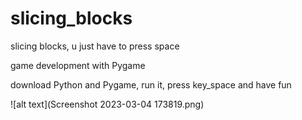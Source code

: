 # slicing_blocks
slicing blocks, u just have to press space

game development with Pygame

download Python and Pygame, run it, press key_space and have fun

![alt text](Screenshot 2023-03-04 173819.png)
